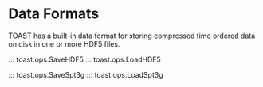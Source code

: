 # Data Formats

TOAST has a built-in data format for storing compressed time ordered data on disk in one
or more HDF5 files.

::: toast.ops.SaveHDF5
::: toast.ops.LoadHDF5

::: toast.ops.SaveSpt3g
::: toast.ops.LoadSpt3g

